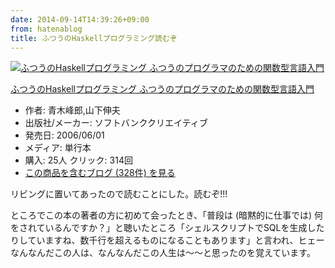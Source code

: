 ```yaml
---
date: 2014-09-14T14:39:26+09:00
from: hatenablog
title: ふつうのHaskellプログラミング読むぞ
---
```


<p></p><div class="hatena-asin-detail">
<a href="http://www.amazon.co.jp/exec/obidos/ASIN/4797336021/r7kamura-22/"><img src="http://ecx.images-amazon.com/images/I/41mJTrvw2pL._SL160_.jpg" class="hatena-asin-detail-image" alt="ふつうのHaskellプログラミング ふつうのプログラマのための関数型言語入門" title="ふつうのHaskellプログラミング ふつうのプログラマのための関数型言語入門"></a><div class="hatena-asin-detail-info">
<p class="hatena-asin-detail-title"><a href="http://www.amazon.co.jp/exec/obidos/ASIN/4797336021/r7kamura-22/">ふつうのHaskellプログラミング ふつうのプログラマのための関数型言語入門</a></p>
<ul>
<li>
<span class="hatena-asin-detail-label">作者:</span> 青木峰郎,山下伸夫</li>
<li>
<span class="hatena-asin-detail-label">出版社/メーカー:</span> ソフトバンククリエイティブ</li>
<li>
<span class="hatena-asin-detail-label">発売日:</span> 2006/06/01</li>
<li>
<span class="hatena-asin-detail-label">メディア:</span> 単行本</li>
<li>
<span class="hatena-asin-detail-label">購入</span>: 25人 <span class="hatena-asin-detail-label">クリック</span>: 314回</li>
<li><a href="http://d.hatena.ne.jp/asin/4797336021/r7kamura-22" target="_blank">この商品を含むブログ (328件) を見る</a></li>
</ul>
</div>
<div class="hatena-asin-detail-foot"></div>
</div>

<p>リビングに置いてあったので読むことにした。読むぞ!!!</p>

<p>ところでこの本の著者の方に初めて会ったとき、「普段は (暗黙的に仕事では) 何をされているんですか？」と聴いたところ「シェルスクリプトでSQLを生成したりしていますね、数千行を超えるものになることもあります」と言われ、ヒェーなんなんだこの人は、なんなんだこの人生は〜〜と思ったのを覚えています。</p>

